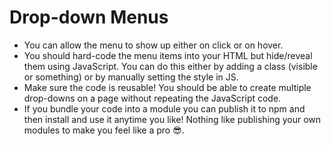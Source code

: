 # Drop-down Menus

- You can allow the menu to show up either on click or on hover.
- You should hard-code the menu items into your HTML but hide/reveal them using JavaScript. You can do this either by adding a class (visible or something) or by manually setting the style in JS.
- Make sure the code is reusable! You should be able to create multiple drop-downs on a page without repeating the JavaScript code.
- If you bundle your code into a module you can publish it to npm and then install and use it anytime you like! Nothing like publishing your own modules to make you feel like a pro 😎.
